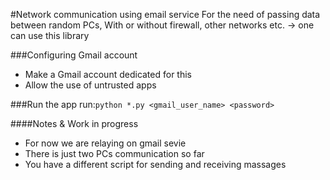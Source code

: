 #Network communication using email service
For the need of passing data between random PCs,
With or without firewall, other networks etc. ->  one can use this library


###Configuring Gmail account
- Make a Gmail account dedicated for this
- Allow the use of untrusted apps


###Run the app
run:`python *.py <gmail_user_name> <password>`


####Notes & Work in progress
- For now we are relaying on gmail sevie
- There is just two PCs communication so far
- You have a different script for sending and receiving massages
